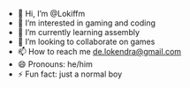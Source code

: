- 👋 Hi, I’m @Lokiffm
- 👀 I’m interested in gaming and coding 
- 🌱 I’m currently learning assembly 
- 💞️ I’m looking to collaborate on games
- 📫 How to reach me de.lokendra@gmail.com
- 😄 Pronouns: he/him
- ⚡ Fun fact: just a normal boy

<!---
Lokiffm/Lokiffm is a ✨ special ✨ repository because its `README.md` (this file) appears on your GitHub profile.
You can click the Preview link to take a look at your changes.
--->
